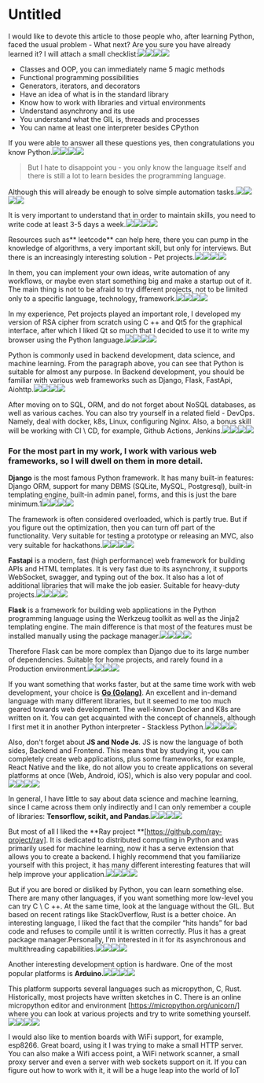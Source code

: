 # Untitled

I would like to devote this article to those people who, after learning Python, faced the usual problem - What next? Are you sure you have already learned it? I will attach a small checklist:![](https://hackernoon.com/emojis/heart.png)![](https://hackernoon.com/emojis/light.png)![](https://hackernoon.com/emojis/money.png)![](https://hackernoon.com/emojis/thumbs-down.png)

* Classes and OOP, you can immediately name 5 magic methods
* Functional programming possibilities
* Generators, iterators, and decorators
* Have an idea of what is in the standard library
* Know how to work with libraries and virtual environments
* Understand asynchrony and its use
* You understand what the GIL is, threads and processes
* You can name at least one interpreter besides CPython

If you were able to answer all these questions yes, then congratulations you know Python.![](https://hackernoon.com/emojis/heart.png)![](https://hackernoon.com/emojis/light.png)![](https://hackernoon.com/emojis/money.png)![](https://hackernoon.com/emojis/thumbs-down.png)

> But I hate to disappoint you - you only know the language itself and there is still a lot to learn besides the programming language.

Although this will already be enough to solve simple automation tasks.![](https://hackernoon.com/emojis/heart.png)![](https://hackernoon.com/emojis/light.png)![](https://hackernoon.com/emojis/money.png)![](https://hackernoon.com/emojis/thumbs-down.png)

It is very important to understand that in order to maintain skills, you need to write code at least 3-5 days a week.![](https://hackernoon.com/emojis/heart.png)![](https://hackernoon.com/emojis/light.png)![](https://hackernoon.com/emojis/money.png)![](https://hackernoon.com/emojis/thumbs-down.png)

Resources such as\*\* leetcode\*\* can help here, there you can pump in the knowledge of algorithms, a very important skill, but only for interviews. But there is an increasingly interesting solution - Pet projects.![](https://hackernoon.com/emojis/heart.png)![](https://hackernoon.com/emojis/light.png)![](https://hackernoon.com/emojis/money.png)![](https://hackernoon.com/emojis/thumbs-down.png)

In them, you can implement your own ideas, write automation of any workflows, or maybe even start something big and make a startup out of it. The main thing is not to be afraid to try different projects, not to be limited only to a specific language, technology, framework.![](https://hackernoon.com/emojis/heart.png)![](https://hackernoon.com/emojis/light.png)![](https://hackernoon.com/emojis/money.png)![](https://hackernoon.com/emojis/thumbs-down.png)

In my experience, Pet projects played an important role, I developed my version of RSA cipher from scratch using C ++ and Qt5 for the graphical interface, after which I liked Qt so much that I decided to use it to write my browser using the Python language.![](https://hackernoon.com/emojis/heart.png)![](https://hackernoon.com/emojis/light.png)![](https://hackernoon.com/emojis/money.png)![](https://hackernoon.com/emojis/thumbs-down.png)

Python is commonly used in backend development, data science, and machine learning. From the paragraph above, you can see that Python is suitable for almost any purpose. In Backend development, you should be familiar with various web frameworks such as Django, Flask, FastApi, Aiohttp.![](https://hackernoon.com/emojis/heart.png)![](https://hackernoon.com/emojis/light.png)![](https://hackernoon.com/emojis/money.png)![](https://hackernoon.com/emojis/thumbs-down.png)

After moving on to SQL, ORM, and do not forget about NoSQL databases, as well as various caches. You can also try yourself in a related field - DevOps. Namely, deal with docker, k8s, Linux, configuring Nginx. Also, a bonus skill will be working with CI \ CD, for example, Github Actions, Jenkins.![](https://hackernoon.com/emojis/heart.png)![](https://hackernoon.com/emojis/light.png)![](https://hackernoon.com/emojis/money.png)![](https://hackernoon.com/emojis/thumbs-down.png)

### For the most part in my work, I work with various web frameworks, so I will dwell on them in more detail.

**Django** is the most famous Python framework. It has many built-in features: Django ORM, support for many DBMS (SQLite, MySQL, Postgresql), built-in templating engine, built-in admin panel, forms, and this is just the bare minimum.1![](https://hackernoon.com/emojis/heart.png)![](https://hackernoon.com/emojis/light.png)![](https://hackernoon.com/emojis/money.png)![](https://hackernoon.com/emojis/thumbs-down.png)

The framework is often considered overloaded, which is partly true. But if you figure out the optimization, then you can turn off part of the functionality. Very suitable for testing a prototype or releasing an MVC, also very suitable for hackathons.![](https://hackernoon.com/emojis/heart.png)![](https://hackernoon.com/emojis/light.png)![](https://hackernoon.com/emojis/money.png)![](https://hackernoon.com/emojis/thumbs-down.png)

**Fastapi** is a modern, fast (high performance) web framework for building APIs and HTML templates. It is very fast due to its asynchrony, it supports WebSocket, swagger, and typing out of the box. It also has a lot of additional libraries that will make the job easier. Suitable for heavy-duty projects.![](https://hackernoon.com/emojis/heart.png)![](https://hackernoon.com/emojis/light.png)![](https://hackernoon.com/emojis/money.png)![](https://hackernoon.com/emojis/thumbs-down.png)

**Flask** is a framework for building web applications in the Python programming language using the Werkzeug toolkit as well as the Jinja2 templating engine. The main difference is that most of the features must be installed manually using the package manager.![](https://hackernoon.com/emojis/heart.png)![](https://hackernoon.com/emojis/light.png)![](https://hackernoon.com/emojis/money.png)![](https://hackernoon.com/emojis/thumbs-down.png)

Therefore Flask can be more complex than Django due to its large number of dependencies. Suitable for home projects, and rarely found in a Production environment.![](https://hackernoon.com/emojis/heart.png)![](https://hackernoon.com/emojis/light.png)![](https://hackernoon.com/emojis/money.png)![](https://hackernoon.com/emojis/thumbs-down.png)

If you want something that works faster, but at the same time work with web development, your choice is [**Go (Golang)**](https://hackernoon.com/tagged/golang?ref=hackernoon.com). An excellent and in-demand language with many different libraries, but it seemed to me too much geared towards web development. The well-known Docker and K8s are written on it. You can get acquainted with the concept of channels, although I first met it in another Python interpreter - Stackless Python.![](https://hackernoon.com/emojis/heart.png)![](https://hackernoon.com/emojis/light.png)![](https://hackernoon.com/emojis/money.png)![](https://hackernoon.com/emojis/thumbs-down.png)

Also, don't forget about **JS and Node Js**. JS is now the language of both sides, Backend and Frontend. This means that by studying it, you can completely create web applications, plus some frameworks, for example, React Native and the like, do not allow you to create applications on several platforms at once (Web, Android, iOS), which is also very popular and cool.![](https://hackernoon.com/emojis/heart.png)![](https://hackernoon.com/emojis/light.png)![](https://hackernoon.com/emojis/money.png)![](https://hackernoon.com/emojis/thumbs-down.png)

In general, I have little to say about data science and machine learning, since I came across them only indirectly and I can only remember a couple of libraries: **Tensorflow, scikit, and Pandas**.![](https://hackernoon.com/emojis/heart.png)![](https://hackernoon.com/emojis/light.png)![](https://hackernoon.com/emojis/money.png)![](https://hackernoon.com/emojis/thumbs-down.png)

But most of all I liked the \*\*Ray project \*\*\[https://github.com/ray-project/ray]. It is dedicated to distributed computing in Python and was primarily used for machine learning, now it has a serve extension that allows you to create a backend. I highly recommend that you familiarize yourself with this project, it has many different interesting features that will help improve your application.![](https://hackernoon.com/emojis/heart.png)![](https://hackernoon.com/emojis/light.png)![](https://hackernoon.com/emojis/money.png)![](https://hackernoon.com/emojis/thumbs-down.png)

But if you are bored or disliked by Python, you can learn something else. There are many other languages, if you want something more low-level you can try C \ C ++. At the same time, look at the language without the GIL. But based on recent ratings like StackOverflow, Rust is a better choice. An interesting language, I liked the fact that the compiler “hits hands” for bad code and refuses to compile until it is written correctly. Plus it has a great package manager.Personally, I'm interested in it for its asynchronous and multithreading capabilities.![](https://hackernoon.com/emojis/heart.png)![](https://hackernoon.com/emojis/light.png)![](https://hackernoon.com/emojis/money.png)![](https://hackernoon.com/emojis/thumbs-down.png)

Another interesting development option is hardware. One of the most popular platforms is **Arduino.**![](https://hackernoon.com/emojis/heart.png)![](https://hackernoon.com/emojis/light.png)![](https://hackernoon.com/emojis/money.png)![](https://hackernoon.com/emojis/thumbs-down.png)

This platform supports several languages ​​such as micropython, C, Rust. Historically, most projects have written sketches in C. There is an online micropython editor and environment \[https://micropython.org/unicorn/] where you can look at various projects and try to write something yourself.![](https://hackernoon.com/emojis/heart.png)![](https://hackernoon.com/emojis/light.png)![](https://hackernoon.com/emojis/money.png)![](https://hackernoon.com/emojis/thumbs-down.png)

I would also like to mention boards with WiFi support, for example, esp8266. Great board, using it I was trying to make a small HTTP server. You can also make a Wifi access point, a WiFi network scanner, a small proxy server and even a server with web sockets support on it. If you can figure out how to work with it, it will be a huge leap into the world of IoT
